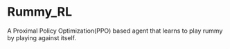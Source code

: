 # Rummy_RL

A Proximal Policy Optimization(PPO) based agent that learns to play rummy by playing against itself.
